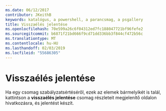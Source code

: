 ```yaml
---
ms.date: 06/12/2017
contributor: JKeithB
keywords: katalógus, a powershell, a parancsmag, a psgallery
title: Visszaélés jelentése
ms.openlocfilehash: 70e599a26c6f04312ed7fc188047721bf96fefe2
ms.sourcegitcommit: b6871f21bd666f9cd71dd336bb3f844cf472b56c
ms.translationtype: MT
ms.contentlocale: hu-HU
ms.lasthandoff: 02/03/2019
ms.locfileid: "55686305"
---
```

# <a name="report-abuse"></a>Visszaélés jelentése

Ha egy csomag szabályzatsértéséről, ezek az elemek bármelyikét is talál, kattintson a **visszaélés jelentése** csomag részleteit megjelenítő oldalon hivatkozásra, és jelentést készít.
